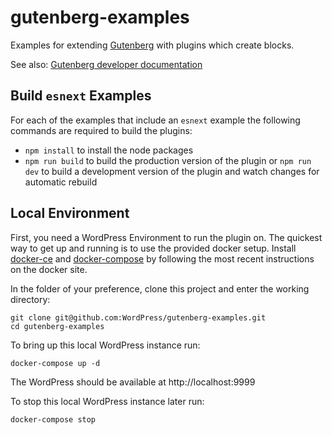 # gutenberg-examples

Examples for extending
[Gutenberg](https://github.com/WordPress/gutenberg)
with plugins which create blocks.

See also:
[Gutenberg developer documentation](https://wordpress.org/gutenberg/handbook/)

## Build `esnext` Examples

For each of the examples that include an `esnext` example the following commands are required to build the plugins:

- `npm install` to install the node packages
- `npm run build` to build the production version of the plugin or `npm run dev` to build a development version of the plugin and watch changes for automatic rebuild

## Local Environment

First, you need a WordPress Environment to run the plugin on. The quickest way to get up and running is to use the provided docker setup. Install [docker-ce](https://store.docker.com/search?type=edition&offering=community) and [docker-compose](https://docs.docker.com/compose/install/) by following the most recent instructions on the docker site.

In the folder of your preference, clone this project and enter the working directory:

```
git clone git@github.com:WordPress/gutenberg-examples.git
cd gutenberg-examples 
```

To bring up this local WordPress instance run:

```
docker-compose up -d
```

The WordPress should be available at http://localhost:9999

To stop this local WordPress instance later run:

```
docker-compose stop
```


